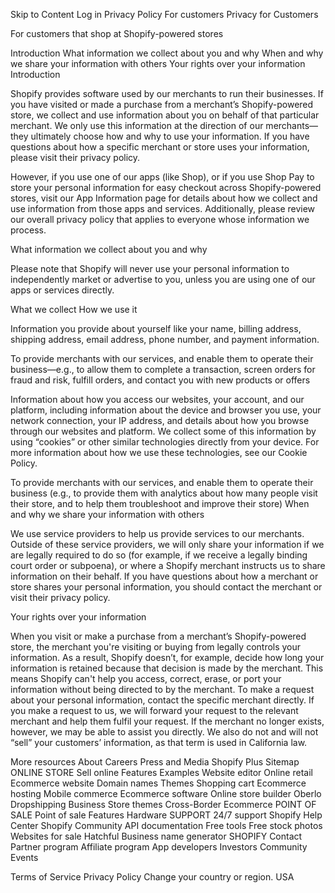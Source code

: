 Skip to Content
Log in
Privacy Policy
For customers
Privacy for Customers

For customers that shop at Shopify-powered stores

Introduction
What information we collect about you and why
When and why we share your information with others
Your rights over your information
Introduction

Shopify provides software used by our merchants to run their businesses. If you have visited or made a purchase from a merchant’s Shopify-powered store, we collect and use information about you on behalf of that particular merchant. We only use this information at the direction of our merchants—they ultimately choose how and why to use your information. If you have questions about how a specific merchant or store uses your information, please visit their privacy policy.

However, if you use one of our apps (like Shop), or if you use Shop Pay to store your personal information for easy checkout across Shopify-powered stores, visit our App Information page for details about how we collect and use information from those apps and services. Additionally, please review our overall privacy policy that applies to everyone whose information we process.

What information we collect about you and why

Please note that Shopify will never use your personal information to independently market or advertise to you, unless you are using one of our apps or services directly.

What we collect	How we use it


Information you provide about yourself like your name, billing address, shipping address, email address, phone number, and payment information.

	
To provide merchants with our services, and enable them to operate their business—e.g., to allow them to complete a transaction, screen orders for fraud and risk, fulfill orders, and contact you with new products or offers



Information about how you access our websites, your account, and our platform, including information about the device and browser you use, your network connection, your IP address, and details about how you browse through our websites and platform. We collect some of this information by using “cookies” or other similar technologies directly from your device. For more information about how we use these technologies, see our Cookie Policy.

	
To provide merchants with our services, and enable them to operate their business (e.g., to provide them with analytics about how many people visit their store, and to help them troubleshoot and improve their store)
When and why we share your information with others

We use service providers to help us provide services to our merchants. Outside of these service providers, we will only share your information if we are legally required to do so (for example, if we receive a legally binding court order or subpoena), or where a Shopify merchant instructs us to share information on their behalf. If you have questions about how a merchant or store shares your personal information, you should contact the merchant or visit their privacy policy.

Your rights over your information

When you visit or make a purchase from a merchant’s Shopify-powered store, the merchant you're visiting or buying from legally controls your information. As a result, Shopify doesn’t, for example, decide how long your information is retained because that decision is made by the merchant. This means Shopify can't help you access, correct, erase, or port your information without being directed to by the merchant. To make a request about your personal information, contact the specific merchant directly. If you make a request to us, we will forward your request to the relevant merchant and help them fulfil your request. If the merchant no longer exists, however, we may be able to assist you directly. We also do not and will not “sell” your customers’ information, as that term is used in California law.

More resources
About Careers Press and Media Shopify Plus Sitemap
ONLINE STORE
Sell online
Features
Examples
Website editor
Online retail
Ecommerce website
Domain names
Themes
Shopping cart
Ecommerce hosting
Mobile commerce
Ecommerce software
Online store builder
Oberlo
Dropshipping Business
Store themes
Cross-Border Ecommerce
POINT OF SALE
Point of sale
Features
Hardware
SUPPORT
24/7 support
Shopify Help Center
Shopify Community
API documentation
Free tools
Free stock photos
Websites for sale
Hatchful
Business name generator
SHOPIFY
Contact
Partner program
Affiliate program
App developers
Investors
Community Events
 
 
 
 
 
Terms of Service Privacy Policy 
Change your country or region.
USA